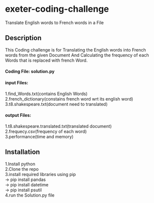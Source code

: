 # exeter-coding-challenge
Translate English words to French words in a File
## Description
This Coding challenge is for Translating the English words into French words from the given Document And Calculating the frequency of each Words that is replaced with french Word.<br>
#### Coding File: solution.py
#### input Files:
1.find_Words.txt(contains English Words)<br>
2.french_dictionary(constains french word wrt its english word)<br>
3.t8.shakespeare.txt(document need to translated)<br>
#### output Files:
1.t8.shakespeare.translated.txt(translated document)<br>
2.frequecy.csv(frequency of each word)<br>
3.performance(time and memory)<br>

## Installation
1.Install python <br>
2.Clone the repo <br>
3.install required libraries using pip<br>
  -> pip install pandas<br>
  -> pip install datetime<br>
  -> pip install psutil<br>
4.run the Solution.py file

  
